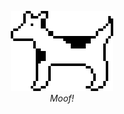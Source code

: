 <p align="center">
  <img src="https://github.com/majjoha/majjoha/blob/main/dogcow.svg?raw=true" width="164" alt="Dogcow">
  <br>
  <i>Moof!</i>
</p>
